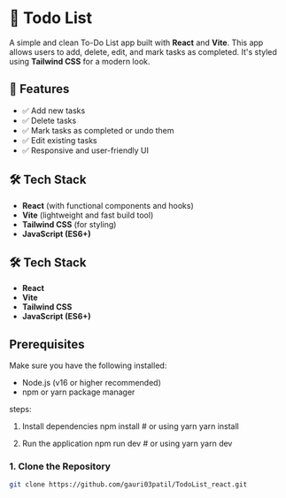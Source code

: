 # 📝 Todo List

A simple and clean To-Do List app built with **React** and **Vite**. This app allows users to add, delete, edit, and mark tasks as completed. It's styled using **Tailwind CSS** for a modern look.

## 🚀 Features

- ✅ Add new tasks
- ✅ Delete tasks
- ✅ Mark tasks as completed or undo them
- ✅ Edit existing tasks
- ✅ Responsive and user-friendly UI

## 🛠️ Tech Stack

- **React** (with functional components and hooks)
- **Vite** (lightweight and fast build tool)
- **Tailwind CSS** (for styling)
- **JavaScript (ES6+)**

## 🛠️ Tech Stack

- **React**
- **Vite**
- **Tailwind CSS**
- **JavaScript (ES6+)**

## Prerequisites
Make sure you have the following installed:

- Node.js (v16 or higher recommended)
- npm or yarn package manager

steps:
1) Install dependencies
         npm install
        # or using yarn
          yarn install

2) Run the application
          npm run dev
        # or using yarn
         yarn dev


### 1. Clone the Repository

```bash
git clone https://github.com/gauri03patil/TodoList_react.git






